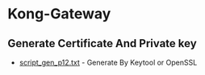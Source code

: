 # Kong-Gateway

## Generate Certificate And Private key
- [script_gen_p12.txt](https://github.com/EknarongAphiphutthikul/Kong-Gateway/blob/main/RestApi/RestApiDemoHttps/src/main/resources/script_gen_p12.txt) - Generate By Keytool or OpenSSL